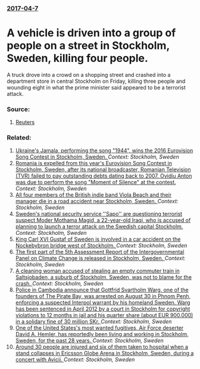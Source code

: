 ### [2017-04-7](/news/2017/04/7/index.md)

# A vehicle is driven into a group of people on a street in Stockholm, Sweden, killing four people. 

A truck drove into a crowd on a shopping street and crashed into a department store in central Stockholm on Friday, killing three people and wounding eight in what the prime minister said appeared to be a terrorist attack.


### Source:

1. [Reuters](http://www.reuters.com/article/us-sweden-attack-idUSKBN179208)

### Related:

1. [Ukraine's Jamala, performing the song "1944", wins the 2016 Eurovision Song Contest in Stockholm, Sweden. ](/news/2016/05/14/ukraine-s-jamala-performing-the-song-1944-wins-the-2016-eurovision-song-contest-in-stockholm-sweden.md) _Context: Stockholm, Sweden_
2. [Romania is expelled from this year's Eurovision Song Contest in Stockholm, Sweden, after its national broadcaster, Romanian Television (TVR) failed to pay outstanding debts dating back to 2007. Ovidiu Anton was due to perform the song "Moment of Silence" at the contest. ](/news/2016/04/22/romania-is-expelled-from-this-year-s-eurovision-song-contest-in-stockholm-sweden-after-its-national-broadcaster-romanian-television-tvr.md) _Context: Stockholm, Sweden_
3. [All four members of the British indie band Viola Beach and their manager die in a road accident near Stockholm, Sweden. ](/news/2016/02/14/all-four-members-of-the-british-indie-band-viola-beach-and-their-manager-die-in-a-road-accident-near-stockholm-sweden.md) _Context: Stockholm, Sweden_
4. [Sweden's national security service ''Sapo'' are questioning terrorist suspect Moder Mothama Magid, a 22-year-old Iraqi, who is accused of planning to launch a terror attack on the Swedish capital Stockholm. ](/news/2015/11/20/sweden-s-national-security-service-sa-po-are-questioning-terrorist-suspect-moder-mothama-magid-a-22-year-old-iraqi-who-is-accused-of-p.md) _Context: Stockholm, Sweden_
5. [King Carl XVI Gustaf of Sweden is involved in a car accident on the Nockebybron bridge west of Stockholm. ](/news/2014/09/17/king-carl-xvi-gustaf-of-sweden-is-involved-in-a-car-accident-on-the-nockebybron-bridge-west-of-stockholm.md) _Context: Stockholm, Sweden_
6. [The first part of the 5th Assessment Report of the Intergovernmental Panel on Climate Change is released in Stockholm, Sweden. ](/news/2013/09/27/the-first-part-of-the-5th-assessment-report-of-the-intergovernmental-panel-on-climate-change-is-released-in-stockholm-sweden.md) _Context: Stockholm, Sweden_
7. [A cleaning woman accused of stealing an empty commuter train in Saltsjobaden, a suburb of Stockholm, Sweden, was not to blame for the crash. ](/news/2013/01/18/a-cleaning-woman-accused-of-stealing-an-empty-commuter-train-in-saltsjapbaden-a-suburb-of-stockholm-sweden-was-not-to-blame-for-the-crash.md) _Context: Stockholm, Sweden_
8. [Police in Cambodia announce that Gottfrid Svartholm Warg, one of the founders of The Pirate Bay, was arrested on August 30 in Phnom Penh, enforcing a suspected Interpol warrant by his homeland Sweden. Warg has been sentenced in April 2012 by a court in Stockholm for copyright violations to 12 months in jail and his quarter share (about EUR 900,000) in a solidary fine of 30 million SKr. ](/news/2012/09/2/police-in-cambodia-announce-that-gottfrid-svartholm-warg-one-of-the-founders-of-the-pirate-bay-was-arrested-on-august-30-in-phnom-penh-en.md) _Context: Stockholm, Sweden_
9. [One of the United States's most wanted fugitives, Air Force deserter David A. Hemler, has reportedly been living and working in Stockholm, Sweden, for the past 28 years. ](/news/2012/06/16/one-of-the-united-states-s-most-wanted-fugitives-air-force-deserter-david-a-hemler-has-reportedly-been-living-and-working-in-stockholm-s.md) _Context: Stockholm, Sweden_
10. [Around 30 people are injured and six of them taken to hospital when a stand collapses in Ericsson Globe Arena in Stockholm, Sweden, during a concert with Avicii. ](/news/2012/03/2/around-30-people-are-injured-and-six-of-them-taken-to-hospital-when-a-stand-collapses-in-ericsson-globe-arena-in-stockholm-sweden-during-a.md) _Context: Stockholm, Sweden_
